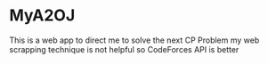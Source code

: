 # MyA2OJ
This is a web app to direct me to solve the next CP Problem
my web scrapping technique is not helpful so CodeForces API is better
